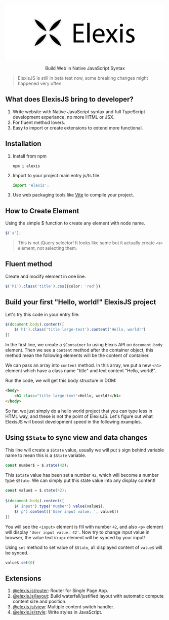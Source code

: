 <picture style="display: flex; justify-content: center">
  <source media="(prefers-color-scheme: dark)" srcset="https://raw.githubusercontent.com/defaultkavy-dev/elexis/refs/heads/assets/logo_light.png">
  <source media="(prefers-color-scheme: light)" srcset="https://raw.githubusercontent.com/defaultkavy-dev/elexis/refs/heads/assets/logo_dark.png">
  <img src="https://raw.githubusercontent.com/defaultkavy-dev/elexis/refs/heads/assets/logo_dark.png" alt="Elexis Logo">
</picture>
<p style="text-align: center">Build Web in Native JavaScript Syntax</p>

> ElexisJS is still in beta test now, some breaking changes might happened very often.

## What does ElexisJS bring to developer?
1. Write website with Native JavaScript syntax and full TypeScript development experiance, no more HTML or JSX.
2. For fluent method lovers.
3. Easy to import or create extensions to extend more functional.

## Installation
1. Install from npm
    ```
    npm i elexis
    ```
2. Import to your project main entry js/ts file.
    ```ts
    import 'elexis';
    ```
3. Use web packaging tools like [Vite](https://vitejs.dev/) to compile your project.

## How to Create Element
Using the simple $ function to create any element with node name.
```ts
$('a');
```
> This is not jQuery selector! It looks like same but it actually create `<a>` element, not selecting them.

## Fluent method
Create and modify element in one line.
```ts
$('h1').class('title').css({color: 'red'})
```

## Build your first "Hello, world!" ElexisJS project
Let's try this code in your entry file:

```ts
$(document.body).content([
    $('h1').class('title large-text').content('Hello, world!')
])
```

In the first line, we create a `$Container` to using Elexis API on `document.body` element. Then we see a `content` method after the container object, this method mean the following elements will be the content of container.

We can pass an array into `content` method. In this array, we put a new `<h1>` element which have a class name "title" and text content "Hello, world!".

Run the code, we will get this body structure in DOM:

```html
<body>
    <h1 class="title large-text">Hello, world!</h1>
</body>
```

So far, we just simply do a hello world project that you can type less in HTML way, and these is not the point of ElexisJS. Let's figure out what ElexisJS will boost development speed in the following examples.

## Using `$State` to sync view and data changes

This line will create a `$State` value, usually we will put `$` sign behind variable name to mean this is a `$State` variable.

```ts
const number$ = $.state(42);
```

This `$State` value has been set a number `42`, which will become a number type `$State`. We can simply put this state value into any display content!

```ts
const value$ = $.state(42);

$(document.body).content([
    $('input').type('number').value(value$),
    $('p').content(['User input value: ', value$])
])
```

You will see the `<input>` element is fill with number `42`, and also `<p>` element will display `'User input value: 42'`. Now try to change input value in browser, the value text in `<p>` element will be synced by your input!

Using `set` method to set value of `$State`, all displayed content of `value$` will be synced.
```ts
value$.set(0)
```

## Extensions
1. [@elexis.js/router](https://github.com/elexis-js/router): Router for Single Page App.
2. [@elexis.js/layout](https://github.com/elexis-js/layout): Build waterfall/justified layout with automatic compute content size and position.
3. [@elexis.js/view](https://github.com/elexis-js/view): Multiple content switch handler.
4. [@elexis.js/style](https://github.com/elexis-js/style): Write styles in JavaScript.